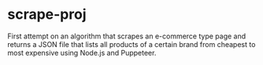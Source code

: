 # scrape-proj
First attempt on an algorithm that scrapes an e-commerce type page and returns a JSON file that lists all products of a certain brand from cheapest to most expensive using Node.js and Puppeteer.
